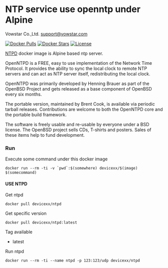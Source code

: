# NTP service use openntp under Alpine

Vowstar Co.,Ltd. <support@vowstar.com>

[![Docker Pulls](https://img.shields.io/docker/pulls/devicexx/ntpd.svg)](https://hub.docker.com/r/devicexx/ntpd/) [![Docker Stars](https://img.shields.io/docker/stars/devicexx/ntpd.svg)](https://hub.docker.com/r/devicexx/ntpd/) [![License](https://img.shields.io/badge/license-MIT-blue.svg?style=flat)](https://github.com/vowstar/esp8266/blob/master/LICENSE)

[NTPD](https://hub.docker.com/r/devicexx/ntpd/) docker image is Alpine based ntp server. 

OpenNTPD is a FREE, easy to use implementation of the Network Time Protocol. It provides the ability to sync the local clock to remote NTP servers and can act as NTP server itself, redistributing the local clock.

OpenNTPD was primarily developed by Henning Brauer as part of the OpenBSD Project and gets released as a base component of OpenBSD every six months.

The portable version, maintained by Brent Cook, is available via periodic tarball releases. Contributions are welcome to both the OpenNTPD core and the portable build framework.

The software is freely usable and re-usable by everyone under a BSD license. The OpenBSD project sells CDs, T-shirts and posters. Sales of these items help to fund development.

### Run

Execute some command under this docker image

``docker run --rm -ti -v `pwd`:$(somewhere) devicexx/$(image) $(somecommand)``

#### USE NTPD

Get ntpd

``docker pull devicexx/ntpd``

Get specific version

``docker pull devicexx/ntpd:latest``

Tag available

- latest 

Run ntpd

``docker run --rm -ti --name ntpd -p 123:123/udp devicexx/ntpd``


